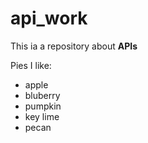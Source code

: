 # api_work

This ia a repository about **APIs**

Pies I like:
* apple
* bluberry
* pumpkin
* key lime
* pecan
